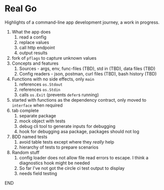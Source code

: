 # Real Go

Highlights of a command-line app development journey, a work in progress.

1. What the app does
   1. read a config
   2. replace values
   3. call http endpoint
   4. output results
2. fork of `pflags` to capture unknown values
3. Concepts and features
   1. Sources - args, env, func-files (TBD), std in (TBD), data files (TBD)
   2. Config readers - json, postman, curl files  (TBD), bash history (TBD)
4. Functions with no side effects, only `main`
   1. references `os.Stdout`
   2. references `os.Stdin`
   3. calls `os.Exit` (prevents `defer`s running)
5. started with functions as the dependency contract, only moved to `interface` when required
6. tab complete
   1. separate package
   2. mock object with tests
   3. debug cli tool to generate inputs for debugging
   4. hook for debugging asa package, packages should not log
7. BDD named tests
    1. avoid table tests except where they _really_ help
    2. hierarchy of tests to prepare scenarios
8. Random stuff
    1. config loader does not allow file read errors to escape. I think a diagnostics hook might be needed
    2. So far I've not got the circle ci test output to display
    3. needs field testing

END
